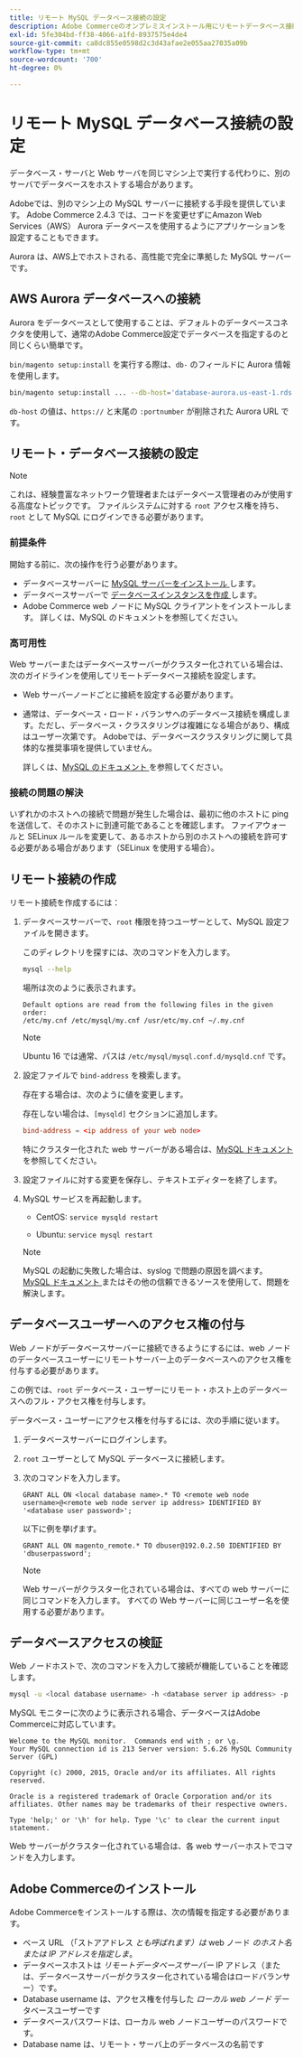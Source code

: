 ```yaml
---
title: リモート MySQL データベース接続の設定
description: Adobe Commerceのオンプレミスインストール用にリモートデータベース接続を設定するには、次の手順に従います。
exl-id: 5fe304bd-ff38-4066-a1fd-8937575e4de4
source-git-commit: ca8dc855e0598d2c3d43afae2e055aa27035a09b
workflow-type: tm+mt
source-wordcount: '700'
ht-degree: 0%

---
```


# リモート MySQL データベース接続の設定

データベース・サーバと Web サーバを同じマシン上で実行する代わりに、別のサーバでデータベースをホストする場合があります。

Adobeでは、別のマシン上の MySQL サーバーに接続する手段を提供しています。 Adobe Commerce 2.4.3 では、コードを変更せずにAmazon Web Services（AWS） Aurora データベースを使用するようにアプリケーションを設定することもできます。

Aurora は、AWS上でホストされる、高性能で完全に準拠した MySQL サーバーです。

## AWS Aurora データベースへの接続

Aurora をデータベースとして使用することは、デフォルトのデータベースコネクタを使用して、通常のAdobe Commerce設定でデータベースを指定するのと同じくらい簡単です。

`bin/magento setup:install` を実行する際は、`db-` のフィールドに Aurora 情報を使用します。

```bash
bin/magento setup:install ... --db-host='database-aurora.us-east-1.rds.amazonaws.com' --db-name='magento2' --db-user='username' --db-password='password' ...
```

`db-host` の値は、`https://` と末尾の `:portnumber` が削除された Aurora URL です。

## リモート・データベース接続の設定

>[!NOTE]
>
>これは、経験豊富なネットワーク管理者またはデータベース管理者のみが使用する高度なトピックです。 ファイルシステムに対する `root` アクセス権を持ち、`root` として MySQL にログインできる必要があります。

### 前提条件

開始する前に、次の操作を行う必要があります。

* データベースサーバーに [MySQL サーバーをインストール ](mysql.md) します。
* データベースサーバーで [ データベースインスタンスを作成 ](mysql.md#configuring-the-database-instance) します。
* Adobe Commerce web ノードに MySQL クライアントをインストールします。 詳しくは、MySQL のドキュメントを参照してください。

### 高可用性

Web サーバーまたはデータベースサーバーがクラスター化されている場合は、次のガイドラインを使用してリモートデータベース接続を設定します。

* Web サーバーノードごとに接続を設定する必要があります。
* 通常は、データベース・ロード・バランサへのデータベース接続を構成します。ただし、データベース・クラスタリングは複雑になる場合があり、構成はユーザー次第です。 Adobeでは、データベースクラスタリングに関して具体的な推奨事項を提供していません。

  詳しくは、[MySQL のドキュメント ](https://dev.mysql.com/doc/refman/5.6/en/mysql-cluster.html) を参照してください。

### 接続の問題の解決

いずれかのホストへの接続で問題が発生した場合は、最初に他のホストに ping を送信して、そのホストに到達可能であることを確認します。 ファイアウォールと SELinux ルールを変更して、あるホストから別のホストへの接続を許可する必要がある場合があります（SELinux を使用する場合）。

## リモート接続の作成

リモート接続を作成するには：

1. データベースサーバーで、`root` 権限を持つユーザーとして、MySQL 設定ファイルを開きます。

   このディレクトリを探すには、次のコマンドを入力します。

   ```bash
   mysql --help
   ```

   場所は次のように表示されます。

   ```
   Default options are read from the following files in the given order:
   /etc/my.cnf /etc/mysql/my.cnf /usr/etc/my.cnf ~/.my.cnf
   ```

   >[!NOTE]
   >
   >Ubuntu 16 では通常、パスは `/etc/mysql/mysql.conf.d/mysqld.cnf` です。

1. 設定ファイルで `bind-address` を検索します。

   存在する場合は、次のように値を変更します。

   存在しない場合は、`[mysqld]` セクションに追加します。

   ```conf
   bind-address = <ip address of your web node>
   ```

   特にクラスター化された web サーバーがある場合は、[MySQL ドキュメント ](https://dev.mysql.com/doc/refman/5.6/en/server-options.html) を参照してください。

1. 設定ファイルに対する変更を保存し、テキストエディターを終了します。
1. MySQL サービスを再起動します。

   * CentOS: `service mysqld restart`

   * Ubuntu: `service mysql restart`

   >[!NOTE]
   >
   >MySQL の起動に失敗した場合は、syslog で問題の原因を調べます。 [MySQL ドキュメント ](https://dev.mysql.com/doc/refman/5.6/en/server-options.html#option_mysqld_bind-address) またはその他の信頼できるソースを使用して、問題を解決します。

## データベースユーザーへのアクセス権の付与

Web ノードがデータベースサーバーに接続できるようにするには、web ノードのデータベースユーザーにリモートサーバー上のデータベースへのアクセス権を付与する必要があります。

この例では、`root` データベース・ユーザーにリモート・ホスト上のデータベースへのフル・アクセス権を付与します。

データベース・ユーザーにアクセス権を付与するには、次の手順に従います。

1. データベースサーバーにログインします。
1. `root` ユーザーとして MySQL データベースに接続します。
1. 次のコマンドを入力します。

   ```shell
   GRANT ALL ON <local database name>.* TO <remote web node username>@<remote web node server ip address> IDENTIFIED BY '<database user password>';
   ```

   以下に例を挙げます。

   ```shell
   GRANT ALL ON magento_remote.* TO dbuser@192.0.2.50 IDENTIFIED BY 'dbuserpassword';
   ```

   >[!NOTE]
   >
   >Web サーバーがクラスター化されている場合は、すべての web サーバーに同じコマンドを入力します。 すべての Web サーバーに同じユーザー名を使用する必要があります。

## データベースアクセスの検証

Web ノードホストで、次のコマンドを入力して接続が機能していることを確認します。

```bash
mysql -u <local database username> -h <database server ip address> -p
```

MySQL モニターに次のように表示される場合、データベースはAdobe Commerceに対応しています。

```
Welcome to the MySQL monitor.  Commands end with ; or \g.
Your MySQL connection id is 213 Server version: 5.6.26 MySQL Community Server (GPL)

Copyright (c) 2000, 2015, Oracle and/or its affiliates. All rights reserved.

Oracle is a registered trademark of Oracle Corporation and/or its affiliates. Other names may be trademarks of their respective owners.

Type 'help;' or '\h' for help. Type '\c' to clear the current input statement.
```

Web サーバーがクラスター化されている場合は、各 web サーバーホストでコマンドを入力します。

## Adobe Commerceのインストール

Adobe Commerceをインストールする際は、次の情報を指定する必要があります。

* ベース URL （「ストアアドレス *とも呼ばれます）は* web ノード *のホスト名または IP アドレスを指定しま*。
* データベースホストは *リモートデータベースサーバー* IP アドレス（または、データベースサーバーがクラスター化されている場合はロードバランサー）です。
* Database username は、アクセス権を付与した *ローカル web ノード* データベースユーザーです
* データベースパスワードは、ローカル web ノードユーザーのパスワードです。
* Database name は、リモート・サーバ上のデータベースの名前です
